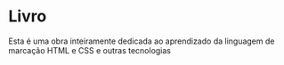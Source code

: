 # Livro
Esta é uma obra inteiramente dedicada ao aprendizado da linguagem de marcação HTML e CSS e outras tecnologias
